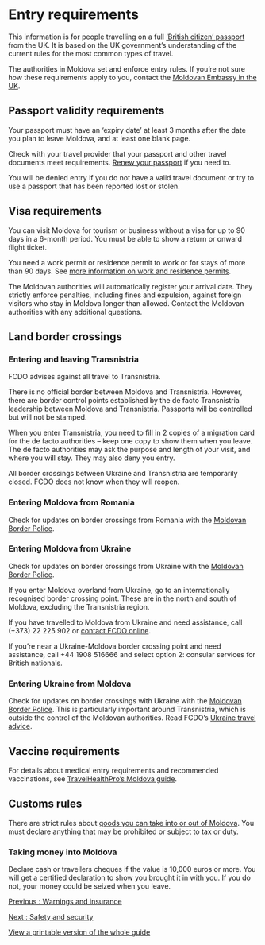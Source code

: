 # Entry requirements

This information is for people travelling on a full [‘British citizen’ passport](https://www.gov.uk/types-of-british-nationality) from the UK. It is based on the UK government’s understanding of the current rules for the most common types of travel.

The authorities in Moldova set and enforce entry rules. If you’re not sure how these requirements apply to you, contact the [Moldovan Embassy in the UK](https://regatulunit.mfa.gov.md/en).

## Passport validity requirements

Your passport must have an ‘expiry date’ at least 3 months after the date you plan to leave Moldova, and at least one blank page.

Check with your travel provider that your passport and other travel documents meet requirements. [Renew your passport](https://www.gov.uk/renew-adult-passport/renew) if you need to.

You will be denied entry if you do not have a valid travel document or try to use a passport that has been reported lost or stolen.

## Visa requirements

You can visit Moldova for tourism or business without a visa for up to 90 days in a 6-month period. You must be able to show a return or onward flight ticket.

You need a work permit or residence permit to work or for stays of more than 90 days. See [more information on work and residence permits](https://mfa.gov.md/en/content/residence-and-work-permits).

The Moldovan authorities will automatically register your arrival date. They strictly enforce penalties, including fines and expulsion, against foreign visitors who stay in Moldova longer than allowed. Contact the Moldovan authorities with any additional questions.

## Land border crossings

### Entering and leaving Transnistria

FCDO advises against all travel to Transnistria.

There is no official border between Moldova and Transnistria. However, there are border control points established by the de facto Transnistria leadership between Moldova and Transnistria. Passports will be controlled but will not be stamped.

When you enter Transnistria, you need to fill in 2 copies of a migration card for the de facto authorities – keep one copy to show them when you leave. The de facto authorities may ask the purpose and length of your visit, and where you will stay. They may also deny you entry.

All border crossings between Ukraine and Transnistria are temporarily closed. FCDO does not know when they will reopen.

### Entering Moldova from Romania

Check for updates on border crossings from Romania with the [Moldovan Border Police](http://www.border.gov.md/index.php/en/).

### Entering Moldova from Ukraine

Check for updates on border crossings from Ukraine with the [Moldovan Border Police](http://www.border.gov.md/index.php/en/).

If you enter Moldova overland from Ukraine, go to an internationally recognised border crossing point. These are in the north and south of Moldova, excluding the Transnistria region.

If you have travelled to Moldova from Ukraine and need assistance, call (+373) 22 225 902 or [contact FCDO online](https://www.contact.service.csd.fcdo.gov.uk/posts/moldova/british-embassy-chisinau).

If you’re near a Ukraine-Moldova border crossing point and need assistance, call +44 1908 516666 and select option 2: consular services for British nationals.

### Entering Ukraine from Moldova

Check for updates on border crossings with Ukraine with the [Moldovan Border Police](http://www.border.gov.md/index.php/en/). This is particularly important around Transnistria, which is outside the control of the Moldovan authorities. Read FCDO’s [Ukraine travel advice](https://www.gov.uk/foreign-travel-advice/ukraine).

## Vaccine requirements

For details about medical entry requirements and recommended vaccinations, see [TravelHealthPro’s Moldova guide](https://travelhealthpro.org.uk/country/149/moldova#Vaccine_Recommendations).

## Customs rules

There are strict rules about [goods you can take into or out of Moldova](https://customs.gov.md/en/articles/titlul-en--------------------------------). You must declare anything that may be prohibited or subject to tax or duty.

### Taking money into Moldova

Declare cash or travellers cheques if the value is 10,000 euros or more. You will get a certified declaration to show you brought it in with you. If you do not, your money could be seized when you leave.

[Previous
:
Warnings and insurance](/foreign-travel-advice/moldova)

[Next
:
Safety and security](/foreign-travel-advice/moldova/safety-and-security)

[View a printable version of the whole guide](/foreign-travel-advice/moldova/print)